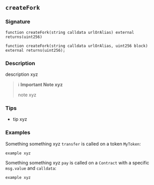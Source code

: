 ## `createFork`

### Signature

```solidity
function createFork(string calldata urlOrAlias) external returns(uint256)
```

```solidity
function createFork(string calldata urlOrAlias, uint256 block) external returns(uint256);
```

### Description

description xyz

> ℹ️ **Important Note xyz**
>
> note xyz

### Tips

- tip xyz

### Examples

Something something xyz `transfer` is called on a token `MyToken`:

```solidity
example xyz
```

Something something xyz `pay` is called on a `Contract` with a specific `msg.value` and `calldata`:

```solidity
example xyz
```

